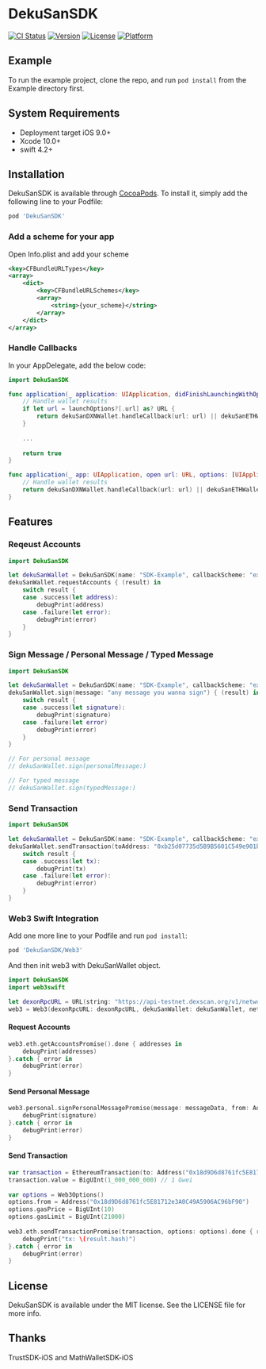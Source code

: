 # DekuSanSDK

[![CI Status](https://img.shields.io/travis/dexon-foundation/dekusan-sdk-ios.svg?style=flat)](https://travis-ci.org/dexon-foundation/dekusan-sdk-ios)
[![Version](https://img.shields.io/cocoapods/v/DekuSanSDK.svg?style=flat)](https://cocoapods.org/pods/DekuSanSDK)
[![License](https://img.shields.io/cocoapods/l/DekuSanSDK.svg?style=flat)](https://cocoapods.org/pods/DekuSanSDK)
[![Platform](https://img.shields.io/cocoapods/p/DekuSanSDK.svg?style=flat)](https://cocoapods.org/pods/DekuSanSDK)

## Example

To run the example project, clone the repo, and run `pod install` from the Example directory first.

## System Requirements

- Deployment target iOS 9.0+
- Xcode 10.0+
- swift 4.2+

## Installation

DekuSanSDK is available through [CocoaPods](https://cocoapods.org). To install
it, simply add the following line to your Podfile:

```ruby
pod 'DekuSanSDK'
```

### Add a scheme for your app

Open Info.plist and add your scheme

```xml
<key>CFBundleURLTypes</key>
<array>
	<dict>
		<key>CFBundleURLSchemes</key>
		<array>
			<string>{your_scheme}</string>
		</array>
	</dict>
</array>
```

### Handle Callbacks

In your AppDelegate, add the below code:

```swift
import DekuSanSDK

func application(_ application: UIApplication, didFinishLaunchingWithOptions launchOptions: [UIApplication.LaunchOptionsKey: Any]?) -> Bool {
    // Handle wallet results
    if let url = launchOptions?[.url] as? URL {
        return dekuSanDXNWallet.handleCallback(url: url) || dekuSanETHWallet.handleCallback(url: url)
    }
    
    ...
    
    return true
}

func application(_ app: UIApplication, open url: URL, options: [UIApplication.OpenURLOptionsKey: Any] = [:]) -> Bool {
    // Handle wallet results
    return dekuSanDXNWallet.handleCallback(url: url) || dekuSanETHWallet.handleCallback(url: url)
}
```

## Features

### Reqeust Accounts

```swift
import DekuSanSDK

let dekuSanWallet = DekuSanSDK(name: "SDK-Example", callbackScheme: "example-dekusan", blockchain: .dexon)
dekuSanWallet.requestAccounts { (result) in
    switch result {
    case .success(let address):
        debugPrint(address)
    case .failure(let error):
        debugPrint(error)
    }
}
```

### Sign Message / Personal Message / Typed Message

```swift
import DekuSanSDK

let dekuSanWallet = DekuSanSDK(name: "SDK-Example", callbackScheme: "example-dekusan", blockchain: .dexon)
dekuSanWallet.sign(message: "any message you wanna sign") { (result) in
    switch result {
    case .success(let signature):
        debugPrint(signature)
    case .failure(let error)
        debugPrint(error)
    }
}

// For personal message
// dekuSanWallet.sign(personalMessage:)

// For typed message
// dekuSanWallet.sign(typedMessage:)
```

### Send Transaction

```swift
import DekuSanSDK

let dekuSanWallet = DekuSanSDK(name: "SDK-Example", callbackScheme: "example-dekusan", blockchain: .dexon)
dekuSanWallet.sendTransaction(toAddress: "0xb25d07735d5B9B5601C549e901b04bd3A5Af93a6", amount: 1) { (result) in
    switch result {
    case .success(let tx):
        debugPrint(tx)
    case .failure(let error):
        debugPrint(error)
    }
}
```

### Web3 Swift Integration

Add one more line to your Podfile and run `pod install`:

```ruby
pod 'DekuSanSDK/Web3'
```

And then init web3 with DekuSanWallet object.

```swift
import DekuSanSDK
import web3swift

let dexonRpcURL = URL(string: "https://api-testnet.dexscan.org/v1/network/rpc")!
web3 = Web3(dexonRpcURL: dexonRpcURL, dekuSanWallet: dekuSanWallet, network: .dexonTestnet)
```

#### Request Accounts

```swift
web3.eth.getAccountsPromise().done { addresses in
    debugPrint(addresses)
}.catch { error in
    debugPrint(error)
}
```

#### Send Personal Message

```swift
web3.personal.signPersonalMessagePromise(message: messageData, from: Address(fromAddress)).done { signature in
    debugPrint(signature)
}.catch { error in
    debugPrint(error)
}
```

#### Send Transaction

```swift
var transaction = EthereumTransaction(to: Address("0x18d9D6d8761fc5E81712e3A0C49A5906AC96bF90"), data: data ?? Data(), options: .default)
transaction.value = BigUInt(1_000_000_000) // 1 Gwei
    
var options = Web3Options()
options.from = Address("0x18d9D6d8761fc5E81712e3A0C49A5906AC96bF90")
options.gasPrice = BigUInt(10)
options.gasLimit = BigUInt(21000)
    
web3.eth.sendTransactionPromise(transaction, options: options).done { result in
    debugPrint("tx: \(result.hash)")
}.catch { error in
    debugPrint(error)
}
```


## License

DekuSanSDK is available under the MIT license. See the LICENSE file for more info.

## Thanks
TrustSDK-iOS and MathWalletSDK-iOS
